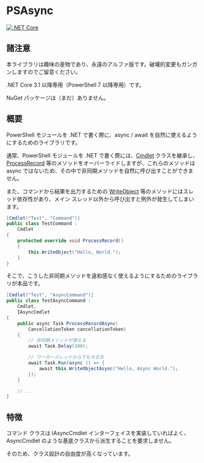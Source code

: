 ﻿# PSAsync

[![.NET Core](https://github.com/aetos382/PSAsync/workflows/.NET%20Core/badge.svg?branch=master)](https://github.com/aetos382/PSAsync/actions?query=workflow%3A%22.NET+Core%22)

## 諸注意

本ライブラリは趣味の産物であり、永遠のアルファ版です。破壊的変更もガンガンしますのでご留意ください。

.NET Core 3.1 以降専用（PowerShell 7 以降専用）です。

NuGet パッケージは（まだ）ありません。

## 概要

PowerShell モジュールを .NET で書く際に、async / await を自然に使えるようにするためのライブラリです。

通常、PowerShell モジュールを .NET で書く際には、[Cmdlet](https://docs.microsoft.com/en-us/dotnet/api/system.management.automation.cmdlet?view=powershellsdk-7.0.0) クラスを継承し、[ProcessRecord](https://docs.microsoft.com/en-us/dotnet/api/system.management.automation.cmdlet.processrecord?view=powershellsdk-7.0.0) 等のメソッドをオーバーライドしますが、これらのメソッドは async ではないため、その中で非同期メソッドを自然に呼び出すことができません。

また、コマンドから結果を出力するための [WriteObject](https://docs.microsoft.com/en-us/dotnet/api/system.management.automation.cmdlet.writeobject?view=powershellsdk-7.0.0) 等のメソッドにはスレッド依存性があり、メイン スレッド以外から呼び出すと例外が発生してしまいます。

```cs
[Cmdlet("Test", "Command")]
public class TestCommand :
    Cmdlet
{
    protected override void ProcessRecord()
    {
        this.WriteObject("Hello, World.");
    }
}
```

そこで、こうした非同期メソッドを違和感なく使えるようにするためのライブラリが本品です。

```cs
[Cmdlet("Test", "AsyncCommand")]
public class TestAsyncCommand :
    Cmdlet,
    IAsyncCmdlet
{
    public async Task ProcessRecordAsync(
        CancellationToken cancellationToken)
    {
        // 非同期メソッドが使える
        await Task.Delay(100);

        // ワーカースレッドからでも大丈夫
        await Task.Run(async () => {
            await this.WriteObjectAsync("Hello, Async World.");
        });
    }

    // ...
}
```

## 特徴

コマンド クラスは IAsyncCmdlet インターフェイスを実装していればよく、AsyncCmdlet のような基底クラスから派生することを要求しません。

そのため、クラス設計の自由度が高くなっています。
